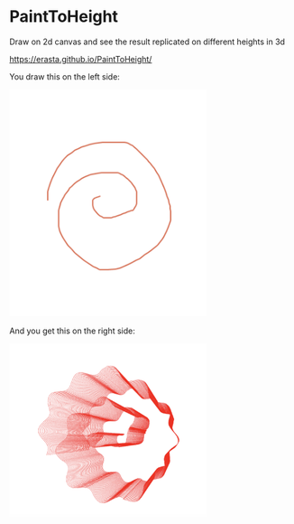 # PaintToHeight
Draw on 2d canvas and see the result replicated on different heights in 3d

https://erasta.github.io/PaintToHeight/

You draw this on the left side:

<img src="images/sketch.png" width="350" alt="sketch">

And you get this on the right side:

<img src="images/gen.png" width="350" alt="generated">
